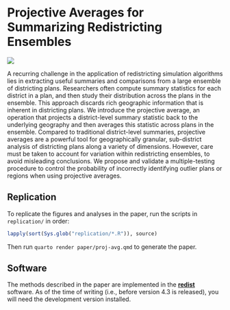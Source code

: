 # Projective Averages for Summarizing Redistricting Ensembles

[![](https://img.shields.io/badge/arXiv-2401.06381-b31b1b)](https://arxiv.org/abs/2401.06381)

A recurring challenge in the application of redistricting simulation algorithms
lies in extracting useful summaries and comparisons from a large ensemble of
districting plans. Researchers often compute summary statistics for each
district in a plan, and then study their distribution across the plans in the
ensemble. This approach discards rich geographic information that is inherent
in districting plans. We introduce the projective average, an operation that
projects a district-level summary statistic back to the underlying geography
and then averages this statistic across plans in the ensemble. Compared to
traditional district-level summaries, projective averages are a powerful tool
for geographically granular, sub-district analysis of districting plans along a
variety of dimensions.  However, care must be taken to account for variation 
within redistricting ensembles, to avoid misleading conclusions.  We propose
and validate a multiple-testing procedure to control the probability of
incorrectly identifying outlier plans or regions when using projective
averages.

## Replication

To replicate the figures and analyses in the paper, run the scripts in `replication/` in order:

``` r
lapply(sort(Sys.glob("replication/*.R")), source)
```

Then run `quarto render paper/proj-avg.qmd` to generate the paper.

## Software

The methods described in the paper are implemented in the [**redist**](https://alarm-redist.org/redist/) software.
As of the time of writing (i.e., before version 4.3 is released), you will need the development version installed.
